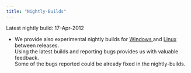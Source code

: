 ```yaml
---
title: "Nightly-Builds"
---
```

<p>Latest nightly build: 17-Apr-2012</p>
<ul>
<li>We provide also experimental nightly builds for <a href="http://build.openmodelica.org/omc/builds/windows/">Windows </a>and <a href="/download/download-linux">Linux</a> between releases.<br />Using  the latest builds and reporting bugs provides us with valuable feedback.<br />Some  of the bugs reported could be already fixed in the nightly-builds.</li>
</ul>